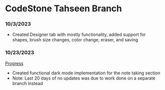 # CodeStone Tahseen Branch
### 10/3/2023
 - Created Designer tab with mostly functionality, added support for shapes, brush size changes, color change, eraser, and saving 
### 10/23/2023
[Progress](progress.png)
 - Created functional dark mode implementation for the note taking section
 - Note: Last 20 days of no updates was due to work done on a separate branch instead